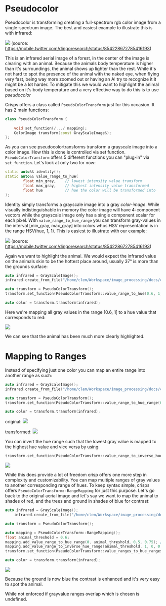 # Pseudocolor

Pseudocolor is transforming creating a full-spectrum rgb color image from a single-spectrum image. The best and easiest example to illustrate this is with infrared:

![](./pseudocolor_example.png)
(source: <https://mobile.twitter.com/dingoresearch/status/854228672785416193>)

This is an infrared aerial image of a forest, in the center of the image is clearing with an animal. Because the animals body temperature is higher than it's surroundings, the animal shows up lighter than the rest. While it's not hard to spot the presence of the animal with the naked eye, when flying very fast, being way more zoomed out or having an AI try to recognize it it might be a lot harder. To mitigate this we would want to highlight the animal based on it's body temperature and a very effective way to do this is to use *pseudocolor*

Crisps offers a class called ``PseudoColorTransform`` just for this occasion. It has 2 main functions:

```cpp
class PseudoColorTransform {
        
    void set_function(/.../ mapping);
    ColorImage transform(const GrayScaleImage&);
};
```
As you can see pseudocolortransforms transform a grayscale image into a color image. How this is done is controlled via set function. ``PseudoColorTransform`` offers 5 different functions you can "plug-in" via ``set_function``. Let's look at only two for now:

```cpp
static auto&& identity();
static auto&& value_range_to_hue(
        float min_gray,    // lowest intensity value transform
        float max_gray,    // highest intensity value transformed
        float hue          // hue the color will be transformed into
);
```
Identity simply transforms a grayscale image into a gray *color-image*. While visually indistinguishable in memory the color image will have 4-component vectors while the grayscale image only has a single component scalar for each pixel. 
With ``value_range_to_hue_range`` you can transform gray-values in the interval [min_gray, max_gray] into colors whos HSV representation is in the range HSV(hue, 1, 1). This is easiest to illustrate with our example:

![](./pseudocolor_example.png)
(source: <https://mobile.twitter.com/dingoresearch/status/854228672785416193>)

Again we want to highlight the animal. We would expect the infrared value on the animals skin to be the hottest place around, usually 37° is more than the grounds surface:

```cpp
auto infrared = GrayScaleImage();
infrared.create_from_file("/home/clem/Workspace/image_processing/docs/color/pseudocolor_example.png");

auto transform = PseudoColorTransform();
transform.set_function(PseudoColorTransform::value_range_to_hue(0.6, 1, 0.05));

auto color = transform.transform(infrared);
```
Here we're mapping all gray values in the range [0.6, 1] to a hue value that corresponds to red:

![](./pseudocolor_05.png)

We can see that the animal has been much more clearly highlighted. 

# Mapping to Ranges

Instead of specifying just one color you can map an entire range into another range as such:

```cpp
auto infrared = GrayScaleImage();
infrared.create_from_file("/home/clem/Workspace/image_processing/docs/color/pseudocolor_example_2.png");

auto transform = PseudoColorTransform();
transform.set_function(PseudoColorTransform::value_range_to_hue_range(0.6, 1, 0, 0.25));

auto color = transform.transform(infrared);
```

original:
![](pseudocolor_example_2.png)

transformed:
![](pseudocolor_range.png)

You can invert the hue range such that the lowest gray value is mapped to the highest hue value and vice versa by using 

```cpp
transform.set_function(PseudoColorTransform::value_range_to_inverse_hue_range(0.6, 1, 0, 0.25));
```
![](pseudocolor_range_inv.png)

While this does provide a lot of freedom crisp offers one more step in complexity and customizability. You can map multiple ranges of gray values to another corresponding range of hues. To keep syntax simple, crisps offers ``PseudoColorTransform::RangeMapping`` for just this purpose. Let's go back to the original aerial image and let's say we want to map the animal to shades of red, and the trees and ground in shades of blue for contrast:

```cpp
auto infrared = GrayScaleImage();
    infrared.create_from_file("/home/clem/Workspace/image_processing/docs/color/pseudocolor_example.png");

auto transform = PseudoColorTransform();

auto mapping = PseudoColorTransform::RangeMapping();
float animal_threshold = 0.6;
mapping.add_value_range_to_hue_range(0, animal_threshold, 0.5, 0.75); // ground
mapping.add_value_range_to_inverse_hue_range(animal_threshold, 1, 0, 0.1); // animal
transform.set_function(PseudoColorTransform::value_ranges_to_hue_ranges(mapping));

auto color = transform.transform(infrared);
```

![](pseudocolor_multi.png)

Because the ground is now blue the contrast is enhanced and it's very easy to spot the animal.

While not enforced if grayvalue ranges overlap which is chosen is undefined. 



